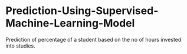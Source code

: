 # Prediction-Using-Supervised-Machine-Learning-Model
Prediction of percentage of a student based on the no of hours invested into studies.

